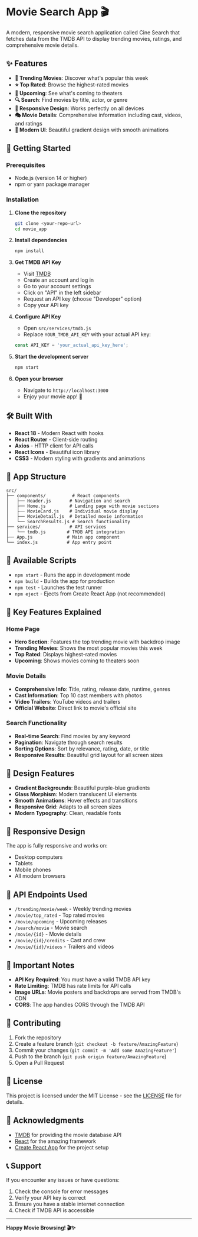 # Movie Search App 🎬

A modern, responsive movie search application called Cine Search that fetches data from the TMDB API to display trending movies, ratings, and comprehensive movie details.

## ✨ Features

- **🎯 Trending Movies**: Discover what's popular this week
- **⭐ Top Rated**: Browse the highest-rated movies
- **📅 Upcoming**: See what's coming to theaters
- **🔍 Search**: Find movies by title, actor, or genre
- **📱 Responsive Design**: Works perfectly on all devices
- **🎭 Movie Details**: Comprehensive information including cast, videos, and ratings
- **🎨 Modern UI**: Beautiful gradient design with smooth animations

## 🚀 Getting Started

### Prerequisites

- Node.js (version 14 or higher)
- npm or yarn package manager

### Installation

1. **Clone the repository**
   ```bash
   git clone <your-repo-url>
   cd movie_app
   ```

2. **Install dependencies**
   ```bash
   npm install
   ```

3. **Get TMDB API Key**
   - Visit [TMDB](https://www.themoviedb.org/)
   - Create an account and log in
   - Go to your account settings
   - Click on "API" in the left sidebar
   - Request an API key (choose "Developer" option)
   - Copy your API key

4. **Configure API Key**
   - Open `src/services/tmdb.js`
   - Replace `YOUR_TMDB_API_KEY` with your actual API key:
   ```javascript
   const API_KEY = 'your_actual_api_key_here';
   ```

5. **Start the development server**
   ```bash
   npm start
   ```

6. **Open your browser**
   - Navigate to `http://localhost:3000`
   - Enjoy your movie app! 🎉

## 🛠️ Built With

- **React 18** - Modern React with hooks
- **React Router** - Client-side routing
- **Axios** - HTTP client for API calls
- **React Icons** - Beautiful icon library
- **CSS3** - Modern styling with gradients and animations

## 📱 App Structure

```
src/
├── components/          # React components
│   ├── Header.js       # Navigation and search
│   ├── Home.js         # Landing page with movie sections
│   ├── MovieCard.js    # Individual movie display
│   ├── MovieDetail.js  # Detailed movie information
│   └── SearchResults.js # Search functionality
├── services/           # API services
│   └── tmdb.js        # TMDB API integration
├── App.js             # Main app component
└── index.js           # App entry point
```

## 🔧 Available Scripts

- `npm start` - Runs the app in development mode
- `npm build` - Builds the app for production
- `npm test` - Launches the test runner
- `npm eject` - Ejects from Create React App (not recommended)

## 🌟 Key Features Explained

### Home Page
- **Hero Section**: Features the top trending movie with backdrop image
- **Trending Movies**: Shows the most popular movies this week
- **Top Rated**: Displays highest-rated movies
- **Upcoming**: Shows movies coming to theaters soon

### Movie Details
- **Comprehensive Info**: Title, rating, release date, runtime, genres
- **Cast Information**: Top 10 cast members with photos
- **Video Trailers**: YouTube videos and trailers
- **Official Website**: Direct link to movie's official site

### Search Functionality
- **Real-time Search**: Find movies by any keyword
- **Pagination**: Navigate through search results
- **Sorting Options**: Sort by relevance, rating, date, or title
- **Responsive Results**: Beautiful grid layout for all screen sizes

## 🎨 Design Features

- **Gradient Backgrounds**: Beautiful purple-blue gradients
- **Glass Morphism**: Modern translucent UI elements
- **Smooth Animations**: Hover effects and transitions
- **Responsive Grid**: Adapts to all screen sizes
- **Modern Typography**: Clean, readable fonts

## 📱 Responsive Design

The app is fully responsive and works on:
- Desktop computers
- Tablets
- Mobile phones
- All modern browsers

## 🔑 API Endpoints Used

- `/trending/movie/week` - Weekly trending movies
- `/movie/top_rated` - Top rated movies
- `/movie/upcoming` - Upcoming releases
- `/search/movie` - Movie search
- `/movie/{id}` - Movie details
- `/movie/{id}/credits` - Cast and crew
- `/movie/{id}/videos` - Trailers and videos

## 🚨 Important Notes

- **API Key Required**: You must have a valid TMDB API key
- **Rate Limiting**: TMDB has rate limits for API calls
- **Image URLs**: Movie posters and backdrops are served from TMDB's CDN
- **CORS**: The app handles CORS through the TMDB API

## 🤝 Contributing

1. Fork the repository
2. Create a feature branch (`git checkout -b feature/AmazingFeature`)
3. Commit your changes (`git commit -m 'Add some AmazingFeature'`)
4. Push to the branch (`git push origin feature/AmazingFeature`)
5. Open a Pull Request

## 📄 License

This project is licensed under the MIT License - see the [LICENSE](LICENSE) file for details.

## 🙏 Acknowledgments

- [TMDB](https://www.themoviedb.org/) for providing the movie database API
- [React](https://reactjs.org/) for the amazing framework
- [Create React App](https://create-react-app.dev/) for the project setup

## 📞 Support

If you encounter any issues or have questions:
1. Check the console for error messages
2. Verify your API key is correct
3. Ensure you have a stable internet connection
4. Check if TMDB API is accessible

---

**Happy Movie Browsing! 🎬✨**

